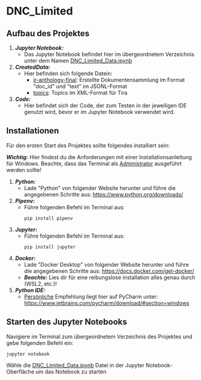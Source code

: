 # DNC_Limited

## Aufbau des Projektes

1. ***Jupyter Notebook:***
    - Das Jupyter Notebook befindet hier im übergeordnetem Verzeichnis unter dem Namen [DNC_Limited_Data.ipynb](DNC_Limited_Data.ipynb)
2. ***CreatedData:***
   - Hier befinden sich folgende Datein:
     * [ir-anthology-final](CreatedData/ir-anthology-final.jsonl): Erstellte Dokumentensammlung im Format "doc_id" und "text" im JSONL-Format
     * [topics](CreatedData/topics.xml): Topics im XML-Format für Tira
3. ***Code:***
   - Hier befindet sich der Code, der zum Testen in der jeweiligen IDE genutzt wird, bevor er im Jupyter Notebook verwendet wird.

## Installationen

Für den ersten Start des Projektes sollte folgendes installiert sein:

***Wichtig:*** Hier findest du die Anforderungen mit einer Installationsanleitung für Windows. Beachte, dass das Terminal als <ins>Administrator</ins> ausgeführt werden sollte!
1. ***Python:***
   - Lade "Python" von folgender Website herunter und führe die angegebenen Schritte aus: https://www.python.org/downloads/
3. ***Pipenv:***
   - Führe folgenden Befehl im Terminal aus:
     ```
     pip install pipenv
     ```
3. ***Jupyter:***
   - Führe folgenden Befehl im Terminal aus:
      ```
      pip install jupyter
      ```
4. ***Docker:***
   - Lade "Docker Desktop" von folgender Website herunter und führe die angegebenen Schritte aus: https://docs.docker.com/get-docker/
   - ***Beachte:*** Lies dir für eine reibungslose installation alles genau durch (WSL2, etc.)!
5. ***Python IDE:***
   - <ins>Persönliche</ins> Empfehlung liegt hier auf PyCharm unter: https://www.jetbrains.com/pycharm/download/#section=windows 
     
## Starten des Jupyter Notebooks
Navigiere im Terminal zum übergeordnetem Verzeichnis des Projektes und gebe folgenden Befehl ein:
```
jupyter notebook
```
Wähle die [DNC_Limited_Data.ipynb](DNC_Limited_Data.ipynb) Datei in der Jupyter Notebook-Oberfläche um das Notebook zu starten